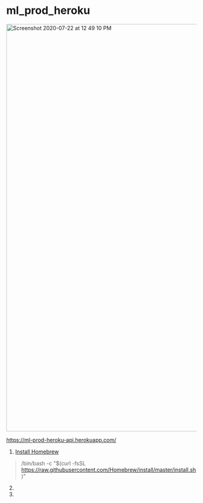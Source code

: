 # ml_prod_heroku

<img width="1078" alt="Screenshot 2020-07-22 at 12 49 10 PM" src="https://user-images.githubusercontent.com/43387913/88162749-6e4d5800-cc1a-11ea-8133-7f6faca7ce0d.png">

https://ml-prod-heroku-api.herokuapp.com/



1. [Install Homebrew](https://brew.sh/) 
>/bin/bash -c "$(curl -fsSL https://raw.githubusercontent.com/Homebrew/install/master/install.sh)"
2. 
3. 
